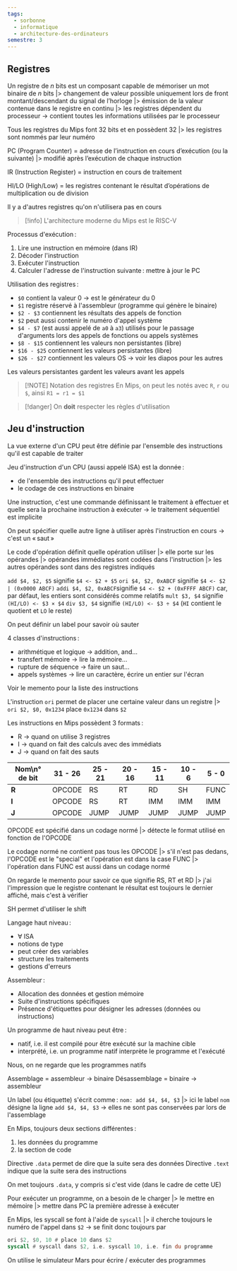```yaml
---
tags:
  - sorbonne
  - informatique
  - architecture-des-ordinateurs
semestre: 3
---
```

## Registres
Un registre de $n$ bits est un composant capable de mémoriser un mot binaire de $n$ bits
|> changement de valeur possible uniquement lors de front montant/descendant du signal de l’horloge
|> émission de la valeur contenue dans le registre en continu
|> les registres dépendent du processeur
-> contient toutes les informations utilisées par le processeur

Tous les registres du Mips font 32 bits et en possèdent 32
|> les registres sont nommés par leur numéro

PC (Program Counter) = adresse de l’instruction en cours d’exécution (ou la suivante)
|> modifié après l’exécution de chaque instruction

IR (Instruction Register) = instruction en cours de traitement

HI/LO (High/Low) = les registres contenant le résultat d’opérations de multiplication ou de division

Il y a d'autres registres qu'on n'utilisera pas en cours

> [!info] L'architecture moderne du Mips est le RISC-V

Processus d'exécution :
1. Lire une instruction en mémoire (dans IR)
2. Décoder l'instruction
3. Exécuter l'instruction
4. Calculer l'adresse de l'instruction suivante : mettre à jour le PC

Utilisation des registres :
- `$0` contient la valeur 0 -> est le générateur du 0
- `$1` registre réservé à l'assembleur (programme qui génère le binaire)
- `$2 - $3` contiennent les résultats des appels de fonction
- `$2` peut aussi contenir le numéro d'appel système
- `$4 - $7` (est aussi appelé de `a0` à `a3`) utilisés pour le passage d'arguments lors des appels de fonctions ou appels systèmes
- `$8 - $15` contiennent les valeurs non persistantes (libre)
- `$16 - $25` contiennent les valeurs persistantes (libre)
- `$26 - $27` contiennent les valeurs OS
-> voir les diapos pour les autres

Les valeurs persistantes gardent les valeurs avant les appels

> [!NOTE] Notation des registres
> En Mips, on peut les notés avec `R`, `r` ou `$`, ainsi `R1 = r1 = $1`

> [!danger] On **doit** respecter les règles d'utilisation
## Jeu d'instruction
La vue externe d'un CPU peut être définie par l'ensemble des instructions qu'il est capable de traiter

Jeu d'instruction d'un CPU (aussi appelé ISA) est la donnée :
- de l'ensemble des instructions qu'il peut effectuer
- le codage de ces instructions en binaire

Une instruction, c'est une commande définissant le traitement à effectuer et quelle sera la prochaine instruction à exécuter
-> le traitement séquentiel est implicite

On peut spécifier quelle autre ligne à utiliser après l'instruction en cours
-> c'est un « saut »

Le code d'opération définit quelle opération utiliser
|> elle porte sur les opérandes
|> opérandes immédiates sont codées dans l'instruction
|> les autres opérandes sont dans des registres indiqués

`add $4, $2, $5` signifie `$4 <- $2 + $5`
`ori $4, $2, 0xABCF` signifie `$4 <- $2 | (0x0000 ABCF)`
`addi $4, $2, 0xABCF`signifie `$4 <- $2 + (0xFFFF ABCF)` car, par défaut, les entiers sont considérés comme relatifs
`mult $3, $4` signifie `(HI/LO) <- $3 × $4`
`div $3, $4` signifie `(HI/LO) <- $3 ÷ $4` (`HI` contient le quotient et `LO` le reste)

On peut définir un label pour savoir où sauter

4 classes d'instructions :
- arithmétique et logique -> addition, and...
- transfert mémoire -> lire la mémoire...
- rupture de séquence -> faire un saut...
- appels systèmes -> lire un caractère, écrire un entier sur l'écran

Voir le memento pour la liste des instructions

L'instruction `ori` permet de placer une certaine valeur dans un registre
|> `ori $2, $0, 0x1234` place `0x1234` dans `$2`

Les instructions en Mips possèdent 3 formats :
- R -> quand on utilise 3 registres
- I -> quand on fait des calculs avec des immédiats
- J -> quand on fait des sauts

| Nom\n° de bit | 31 - 26 | 25 - 21 | 20 - 16 | 15 - 11 | 10 - 6 | 5 - 0 |
| ------------- | ------- | ------- | ------- | ------- | ------ | ----- |
| **R**         | OPCODE  | RS      | RT      | RD      | SH     | FUNC  |
| **I**         | OPCODE  | RS      | RT      | IMM     | IMM    | IMM   |
| **J**         | OPCODE  | JUMP    | JUMP    | JUMP    | JUMP   | JUMP  |
OPCODE est spécifié dans un codage normé
|> détecte le format utilisé en fonction de l'OPCODE

Le codage normé ne contient pas tous les OPCODE
|> s'il n'est pas dedans, l'OPCODE est le "special" et l'opération est dans la case FUNC
|> l'opération dans FUNC est aussi dans un codage normé

On regarde le memento pour savoir ce que signifie RS, RT et RD
|> j'ai l'impression que le registre contenant le résultat est toujours le dernier affiché, mais c'est à vérifier

SH permet d'utiliser le shift

Langage haut niveau :
- $\forall$ ISA
- notions de type
- peut créer des variables
- structure les traitements
- gestions d'erreurs

Assembleur :
- Allocation des données et gestion mémoire
- Suite d'instructions spécifiques
- Présence d'étiquettes pour désigner les adresses (données ou instructions)

Un programme de haut niveau peut être :
- natif, i.e. il est compilé pour être exécuté sur la machine cible
- interprété, i.e. un programme natif interprète le programme et l'exécuté

Nous, on ne regarde que les programmes natifs

Assemblage = assembleur -> binaire
Désassemblage = binaire -> assembleur

Un label (ou étiquette) s'écrit comme : `nom: add $4, $4, $3`
|> ici le label `nom` désigne la ligne `add $4, $4, $3`
-> elles ne sont pas conservées par lors de l'assemblage

En Mips, toujours deux sections différentes :
1. les données du programme
2. la section de code

Directive `.data` permet de dire que la suite sera des données
Directive `.text` indique que la suite sera des instructions

On met toujours `.data`, y compris si c'est vide (dans le cadre de cette UE)

Pour exécuter un programme, on a besoin de le charger
|> le mettre en mémoire
|> mettre dans PC la première adresse à exécuter

En Mips, les syscall se font à l'aide de `syscall`
|> il cherche toujours le numéro de l'appel dans `$2`
-> se finit donc toujours par
```asm
ori $2, $0, 10 # place 10 dans $2
syscall # syscall dans $2, i.e. syscall 10, i.e. fin du programme
```

On utilise le simulateur Mars pour écrire / exécuter des programmes